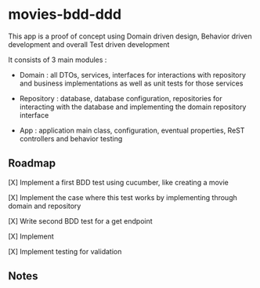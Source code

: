 # movies-bdd-ddd

This app is a proof of concept using Domain driven design, Behavior driven development and overall Test driven development

It consists of 3 main modules : 

- Domain : all DTOs, services, interfaces for interactions with repository and business implementations as well as unit tests for those services

- Repository : database, database configuration, repositories for interacting with the database and implementing the domain repository interface

- App : application main class, configuration, eventual properties, ReST controllers and behavior testing


## Roadmap 

[X] Implement a first BDD test using cucumber, like creating a movie

[X] Implement the case where this test works by implementing through domain and repository

[X] Write second BDD test for a get endpoint

[X] Implement

[X] Implement testing for validation

## Notes
